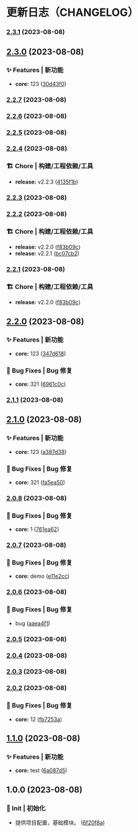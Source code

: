# 更新日志（CHANGELOG）
### [2.3.1](https://github.com/True-Z/sdkset-utils/compare/v2.3.0...v2.3.1) (2023-08-08)

## [2.3.0](https://github.com/True-Z/sdkset-utils/compare/v2.2.7...v2.3.0) (2023-08-08)


### ✨ Features | 新功能

* **core:** 123 ([30d43f0](https://github.com/True-Z/sdkset-utils/commit/30d43f0c64074e2c6c8fac104714be1f16fd7a95))

### [2.2.7](https://github.com/True-Z/sdkset-utils/compare/v2.2.6...v2.2.7) (2023-08-08)

### [2.2.6](https://github.com/True-Z/sdkset-utils/compare/v2.2.5...v2.2.6) (2023-08-08)

### [2.2.5](https://github.com/True-Z/sdkset-utils/compare/v2.2.3...v2.2.5) (2023-08-08)

### [2.2.4](https://github.com/True-Z/sdkset-utils/compare/v2.2.2...v2.2.4) (2023-08-08)


### 🏗 Chore | 构建/工程依赖/工具

* **release:** v2.2.3 ([4135f1b](https://github.com/True-Z/sdkset-utils/commit/4135f1b613eb48375907f5b72fab76b9fd8fcd8e))

### [2.2.3](https://github.com/True-Z/sdkset-utils/compare/v2.2.2...v2.2.3) (2023-08-08)

### [2.2.2](https://github.com/True-Z/sdkset-utils/compare/v2.2.0...v2.2.2) (2023-08-08)


### 🏗 Chore | 构建/工程依赖/工具

* **release:** v2.2.0 ([f83b09c](https://github.com/True-Z/sdkset-utils/commit/f83b09c48ba9c419a7dff0d2bcf6dfddd35a2735))
* **release:** v2.2.1 ([bc07cb2](https://github.com/True-Z/sdkset-utils/commit/bc07cb2e8679d944e06bc609b0ea248b97ed5c03))

### [2.2.1](https://github.com/True-Z/sdkset-utils/compare/v2.2.0...v2.2.1) (2023-08-08)


### 🏗 Chore | 构建/工程依赖/工具

* **release:** v2.2.0 ([f83b09c](https://github.com/True-Z/sdkset-utils/commit/f83b09c48ba9c419a7dff0d2bcf6dfddd35a2735))

## [2.2.0](https://github.com/True-Z/sdkset-utils/compare/v2.1.1...v2.2.0) (2023-08-08)


### ✨ Features | 新功能

* **core:** 123 ([347d618](https://github.com/True-Z/sdkset-utils/commit/347d618f7c4095f760a44ef6eb8d1195e525e841))


### 🐛 Bug Fixes | Bug 修复

* **core:** 321 ([6961c0c](https://github.com/True-Z/sdkset-utils/commit/6961c0c15d64373a33a5d7a132e1819d28abb6a9))

### [2.1.1](https://github.com/True-Z/sdkset-utils/compare/v2.1.0...v2.1.1) (2023-08-08)

## [2.1.0](https://github.com/True-Z/sdkset-utils/compare/v2.0.8...v2.1.0) (2023-08-08)


### ✨ Features | 新功能

* **core:** 123 ([a387d38](https://github.com/True-Z/sdkset-utils/commit/a387d38fa9efa4c4476ab056a5280c34b2bfe746))


### 🐛 Bug Fixes | Bug 修复

* **core:** 321 ([fa5ea50](https://github.com/True-Z/sdkset-utils/commit/fa5ea501542dd6a124e0953be78abf6bc247bf54))

### [2.0.8](https://github.com/True-Z/sdkset-utils/compare/v2.0.7...v2.0.8) (2023-08-08)


### 🐛 Bug Fixes | Bug 修复

* **core:** 1 ([761ea62](https://github.com/True-Z/sdkset-utils/commit/761ea62f3d250327d9141c55deae361a781e4406))

### [2.0.7](https://github.com/True-Z/sdkset-utils/compare/v2.0.6...v2.0.7) (2023-08-08)


### 🐛 Bug Fixes | Bug 修复

* **core:** demo ([e11e2cc](https://github.com/True-Z/sdkset-utils/commit/e11e2cce23e84b4a24c93c1efe284ff0c1cfe728))

### [2.0.6](https://github.com/True-Z/sdkset-utils/compare/v1.0.1...v2.0.6) (2023-08-08)


### 🐛 Bug Fixes | Bug 修复

* bug ([aaea4f1](https://github.com/True-Z/sdkset-utils/commit/aaea4f1d88392ea524aadda0aac804fc794348de))

### [2.0.5](https://github.com/True-Z/sdkset-utils/compare/v2.0.4...v2.0.5) (2023-08-08)

### [2.0.4](https://github.com/True-Z/sdkset-utils/compare/v2.0.3...v2.0.4) (2023-08-08)

### [2.0.3](https://github.com/True-Z/sdkset-utils/compare/v2.0.2...v2.0.3) (2023-08-08)

### [2.0.2](https://github.com/True-Z/sdkset-utils/compare/v2.0.1...v2.0.2) (2023-08-08)


### 🐛 Bug Fixes | Bug 修复

* **core:** 12 ([fb7253a](https://github.com/True-Z/sdkset-utils/commit/fb7253ad883be3fd9d35f9437041dee009d68f33))

## [1.1.0](https://github.com/True-Z/sdkset-utils/compare/v1.0.0...v1.1.0) (2023-08-08)


### ✨ Features | 新功能

* **core:** test ([6a087d5](https://github.com/True-Z/sdkset-utils/commit/6a087d5f9be9c83e35e30436d74dfad0c51ee698))

## 1.0.0 (2023-08-08)


### 🎉 Init | 初始化

* 提供项目配置，基础模块。 ([6f20f8a](https://github.com/True-Z/sdkset-utils/commit/6f20f8a3c5d8d7620fe209d400376a7e7b1f9211))
